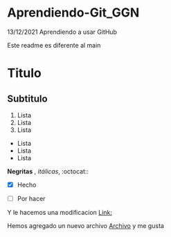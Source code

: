 # Aprendiendo-Git_GGN
13/12/2021 Aprendiendo a usar GitHub


Este readme es diferente al main

# Titulo 
## Subtitulo

1. Lista
2. Lista
3. Lista

- Lista
- Lista
- Lista

**Negritas** , *itálicas*, :octocat::

- [X] Hecho
- [ ] Por hacer


Y le hacemos una modificacion
[Link: ](www.google.com)

Hemos agregado un nuevo archivo [Archivo](HolaMundo.py) y me gusta
<!--Comentario



